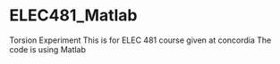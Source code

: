 # ELEC481_Matlab
Torsion Experiment
This is for ELEC 481 course given at concordia
The code is using Matlab
